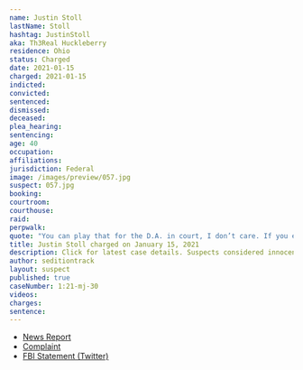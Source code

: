 ```yaml
---
name: Justin Stoll
lastName: Stoll
hashtag: JustinStoll
aka: Th3Real Huckleberry
residence: Ohio
status: Charged
date: 2021-01-15
charged: 2021-01-15
indicted:
convicted: 
sentenced: 
dismissed: 
deceased:
plea_hearing:
sentencing:
age: 40
occupation:
affiliations:
jurisdiction: Federal
image: /images/preview/057.jpg
suspect: 057.jpg
booking:
courtroom:
courthouse:
raid:
perpwalk:
quote: "You can play that for the D.A. in court, I don’t care. If you ever jeopardize me, from being with my family, you will absolutely meet your mother fucking maker."
title: Justin Stoll charged on January 15, 2021
description: Click for latest case details. Suspects considered innocent until proven guilty.
author: seditiontrack
layout: suspect
published: true
caseNumber: 1:21-mj-30
videos:
charges:
sentence:
---
```

- [News Report](https://www.whio.com/news/local/local-man-charged-connection-capitol-riots/ZAUSFUSX3RBJPOKRQH3VAIFD2I/)
- [Complaint](https://www.justice.gov/usao-dc/case-multi-defendant/file/1371536/download)
- [FBI Statement (Twitter)](https://twitter.com/FBICincinnati/status/1350161035492290565?s=20)
